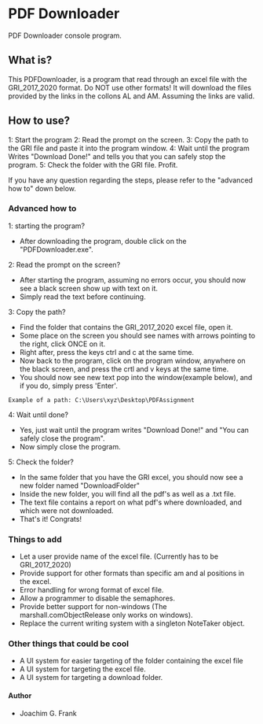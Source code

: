 ﻿# PDF Downloader
PDF Downloader console program.

## What is?
This PDFDownloader, is a program that read through an excel file with the GRI_2017_2020 format. Do NOT use other formats!
It will download the files provided by the links in the collons AL and AM. Assuming the links are valid.


## How to use?
1: Start the program
2: Read the prompt on the screen.
3: Copy the path to the GRI file and paste it into the program window.
4: Wait until the program Writes "Download Done!" and tells you that you can safely stop the program.
5: Check the folder with the GRI file. Profit.

If you have any question regarding the steps, please refer to the "advanced how to" down below.


### Advanced how to
1: starting the program?
- After downloading the program, double click on the "PDFDownloader.exe".

2: Read the prompt on the screen?
- After starting the program, assuming no errors occur, you should now see a black screen show up with text on it.
- Simply read the text before continuing.

3: Copy the path?
- Find the folder that contains the GRI_2017_2020 excel file, open it.
- Some place on the screen you should see names with arrows pointing to the right, click ONCE on it.
- Right after, press the keys ctrl and c at the same time.
- Now back to the program, click on the program window, anywhere on the black screen, and press the crtl and v keys at the same time.
- You should now see new text pop into the window(example below), and if you do, simply press 'Enter'.
```
Example of a path: C:\Users\xyz\Desktop\PDFAssignment
```

4: Wait until done?
- Yes, just wait until the program writes "Download Done!" and "You can safely close the program".
- Now simply close the program.

5: Check the folder?
- In the same folder that you have the GRI excel, you should now see a new folder named "DownloadFolder"
- Inside the new folder, you will find all the pdf's as well as a .txt file.
- The text file contains a report on what pdf's where downloaded, and which were not downloaded.
- That's it! Congrats!




### Things to add
- Let a user provide name of the excel file. (Currently has to be GRI_2017_2020)
- Provide support for other formats than specific am and al positions in the excel.
- Error handling for wrong format of excel file.
- Allow a programmer to disable the semaphores.
- Provide better support for non-windows (The marshall.comObjectRelease only works on windows).
- Replace the current writing system with a singleton NoteTaker object.

### Other things that could be cool
- A UI system for easier targeting of the folder containing the excel file
- A UI system for targeting the excel file.
- A UI system for targeting a download folder.








#### Author
- Joachim G. Frank